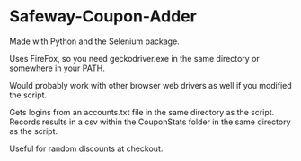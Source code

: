 # Safeway-Coupon-Adder

Made with Python and the Selenium package.

Uses FireFox, so you need geckodriver.exe in the same directory or somewhere in your PATH.

Would probably work with other browser web drivers as well if you modified the script.

Gets logins from an accounts.txt file in the same directory as the script.
Records results in a csv within the CouponStats folder in the same directory as the script.

Useful for random discounts at checkout.
